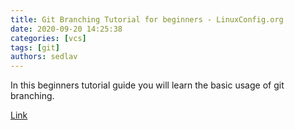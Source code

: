 ```yaml
---
title: Git Branching Tutorial for beginners - LinuxConfig.org
date: 2020-09-20 14:25:38
categories: [vcs]
tags: [git]
authors: sedlav
---
```


In this beginners tutorial guide you will learn the basic usage of git branching.

[Link](https://linuxconfig.org/git-branching-tutorial-for-beginners)
